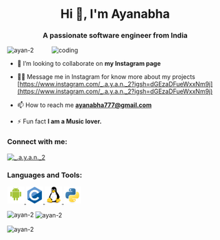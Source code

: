 <h1 align="center">Hi 👋, I'm Ayanabha</h1>
<h3 align="center">A passionate software engineer from India</h3>

<img align="right" alt="coding" width="400" sre="https://user-images.githubusercontent.com/55389276/140866485-8fb1c876-9a8f-4d6a-98dc-08c4981eaf70.gif">

<p align="left"> <img src="https://komarev.com/ghpvc/?username=ayan-2&label=Profile%20views&color=0e75b6&style=flat" alt="ayan-2" /> </p>

- 👯 I’m looking to collaborate on **my Instagram page**

- 👨‍💻 Message me in Instagram for know more about my projects [https://www.instagram.com/_.a.y.a.n._2?igsh=dGEzaDFueWxxNm9j](https://www.instagram.com/_.a.y.a.n._2?igsh=dGEzaDFueWxxNm9j)

- 📫 How to reach me **ayanabha777@gmail.com**

- ⚡ Fun fact **I am a Music lover.**

<h3 align="left">Connect with me:</h3>
<p align="left">
<a href="https://instagram.com/_.a.y.a.n._2" target="blank"><img align="center" src="https://raw.githubusercontent.com/rahuldkjain/github-profile-readme-generator/master/src/images/icons/Social/instagram.svg" alt="_.a.y.a.n._2" height="30" width="40" /></a>
</p>

<h3 align="left">Languages and Tools:</h3>
<p align="left"> <a href="https://developer.android.com" target="_blank" rel="noreferrer"> <img src="https://raw.githubusercontent.com/devicons/devicon/master/icons/android/android-original-wordmark.svg" alt="android" width="40" height="40"/> </a> <a href="https://www.cprogramming.com/" target="_blank" rel="noreferrer"> <img src="https://raw.githubusercontent.com/devicons/devicon/master/icons/c/c-original.svg" alt="c" width="40" height="40"/> </a> <a href="https://www.linux.org/" target="_blank" rel="noreferrer"> <img src="https://raw.githubusercontent.com/devicons/devicon/master/icons/linux/linux-original.svg" alt="linux" width="40" height="40"/> </a> <a href="https://www.python.org" target="_blank" rel="noreferrer"> <img src="https://raw.githubusercontent.com/devicons/devicon/master/icons/python/python-original.svg" alt="python" width="40" height="40"/> </a> </p>

<p><img align="left" src="https://github-readme-stats.vercel.app/api/top-langs?username=ayan-2&show_icons=true&locale=en&layout=compact" alt="ayan-2" /></p>

<p>&nbsp;<img align="center" src="https://github-readme-stats.vercel.app/api?username=ayan-2&show_icons=true&locale=en" alt="ayan-2" /></p>

<p><img align="center" src="https://github-readme-streak-stats.herokuapp.com/?user=ayan-2&" alt="ayan-2" /></p>
